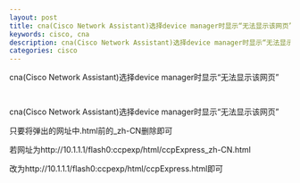 ```yaml
---
layout: post
title: cna(Cisco Network Assistant)选择device manager时显示“无法显示该网页”
keywords: cisco, cna
description: cna(Cisco Network Assistant)选择device manager时显示“无法显示该网页”
categories: cisco
---
```


cna(Cisco Network Assistant)选择device manager时显示“无法显示该网页”
<p><img src="/images/blog/092215357306517.jpg" alt="" /></p>
<p><img src="/images/blog/092215556993717.jpg" alt="" /></p>
<p>cna(Cisco Network Assistant)选择device manager时显示&ldquo;无法显示该网页&rdquo;&nbsp;</p>
<p>只要将弹出的网址中.html前的_zh-CN删除即可</p>
<p>若网址为http://10.1.1.1/flash0:ccpexp/html/ccpExpress_zh-CN.html</p>
<p>改为http://10.1.1.1/flash0:ccpexp/html/ccpExpress.html即可</p>
<p>&nbsp;</p>
<p><img src="/images/blog/092219017148511.jpg" alt="" /></p>
    
